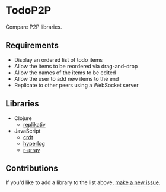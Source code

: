 # TodoP2P

Compare P2P libraries.

## Requirements

- Display an ordered list of todo items
- Allow the items to be reordered via drag-and-drop
- Allow the names of the items to be edited
- Allow the user to add new items to the end
- Replicate to other peers using a WebSocket server

## Libraries

- Clojure
  - [replikativ](https://github.com/rads/todop2p/tree/master/examples/replikativ)
- JavaScript
  - [crdt](https://github.com/rads/todop2p/tree/master/examples/crdt)
  - [hyperlog](https://github.com/rads/todop2p/tree/master/examples/hyperlog)
  - [r-array](https://github.com/rads/todop2p/tree/master/examples/r-array)

## Contributions

If you'd like to add a library to the list above, [make a new issue][new-issue].

[new-issue]: https://github.com/rads/todop2p/issues/new
